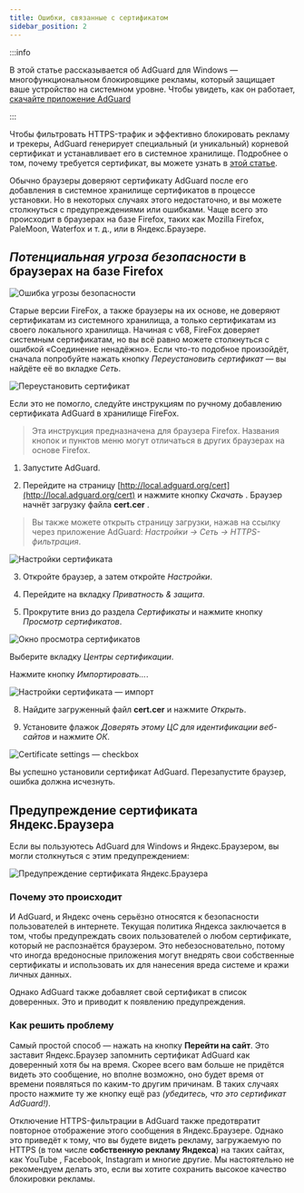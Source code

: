 ```yaml
---
title: Ошибки, связанные с сертификатом
sidebar_position: 2
---
```


:::info

В этой статье рассказывается об AdGuard для Windows — многофункциональном блокировщике рекламы, который защищает ваше устройство на системном уровне. Чтобы увидеть, как он работает, [скачайте приложение AdGuard](https://adguard.com/download.html?auto=true)

:::

Чтобы фильтровать HTTPS-трафик и эффективно блокировать рекламу и трекеры, AdGuard генерирует специальный (и уникальный) корневой сертификат и устанавливает его в системное хранилище. Подробнее о том, почему требуется сертификат, вы можете узнать в [этой статье](/general/https-filtering/what-is-https-filtering).

Обычно браузеры доверяют сертификату AdGuard после его добавления в системное хранилище сертификатов в процессе установки. Но в некоторых случаях этого недостаточно, и вы можете столкнуться с предупреждениями или ошибками. Чаще всего это происходит в браузерах на базе Firefox, таких как Mozilla Firefox, PaleMoon, Waterfox и т. д., или в Яндекс.Браузере.

## *Потенциальная угроза безопасности* в браузерах на базе Firefox

![Ошибка угрозы безопасности](https://cdn.adtidy.org/public/Adguard/kb/en/certificate/cert_error_en.png)

Старые версии FireFox, а также браузеры на их основе, не доверяют сертификатам из системного хранилища, а только сертификатам из своего локального хранилища. Начиная с v68, FireFox доверяет системным сертификатам, но вы всё равно можете столкнуться с ошибкой «Соединение ненадёжно». Если что-то подобное произойдёт, сначала попробуйте нажать кнопку *Переустановить сертификат* — вы найдёте её во вкладке *Сеть*.

![Переустановить сертификат](https://cdn.adtidy.org/content/kb/ad_blocker/windows/solving-problems/reinstall.jpg)

Если это не помогло, следуйте инструкциям по ручному добавлению сертификата AdGuard в хранилище FireFox.
> Эта инструкция предназначена для браузера Firefox. Названия кнопок и пунктов меню могут отличаться в других браузерах на основе Firefox.

1) Запустите AdGuard.

2) Перейдите на страницу [http://local.adguard.org/cert](http://local.adguard.org/cert) и нажмите кнопку *Скачать* . Браузер начнёт загрузку файла **cert.cer** .
> Вы также можете открыть страницу загрузки, нажав на ссылку через приложение AdGuard: *Настройки → Сеть → HTTPS-фильтрация*.

![Настройки сертификата](https://cdn.adtidy.org/content/kb/ad_blocker/windows/solving-problems/link.jpeg)

3) Откройте браузер, а затем откройте *Настройки*.

4) Перейдите на вкладку *Приватность & защита*.

5) Прокрутите вниз до раздела *Сертификаты* и нажмите кнопку *Просмотр сертификатов*.

![Окно просмотра сертификатов](https://cdn.adtidy.org/content/kb/ad_blocker/windows/solving-problems/import1.jpeg)

Выберите вкладку *Центры сертификации*.

Нажмите кнопку *Импортировать...*.

![Настройки сертификата — импорт](https://cdn.adtidy.org/content/kb/ad_blocker/windows/solving-problems/import2.jpeg)

8) Найдите загруженный файл **cert.cer** и нажмите *Открыть*.

9) Установите флажок *Доверять этому ЦС для идентификации веб-сайтов* и нажмите *ОК*.

![Certificate settings — checkbox](https://cdn.adtidy.org/content/kb/ad_blocker/windows/solving-problems/cert_checkbox.jpg)

Вы успешно установили сертификат AdGuard. Перезапустите браузер, ошибка должна исчезнуть.

## Предупреждение сертификата Яндекс.Браузера

Если вы пользуютесь AdGuard для Windows и Яндекс.Браузером, вы могли столкнуться с этим предупреждением:

![Предупреждение сертификата Яндекс.Браузера](https://cdn.adtidy.org/content/kb/ad_blocker/windows/solving-problems/yandex-cert.png)

### Почему это происходит

И AdGuard, и Яндекс очень серьёзно относятся к безопасности пользователей в интернете. Текущая политика Яндекса заключается в том, чтобы предупреждать своих пользователей о любом сертификате, который не распознаётся браузером. Это небезосновательно, потому что иногда вредоносные приложения могут внедрять свои собственные сертификаты и использовать их для нанесения вреда системе и кражи личных данных.

Однако AdGuard также добавляет свой сертификат в список доверенных. Это и приводит к появлению предупреждения.

### Как решить проблему

Самый простой способ — нажать на кнопку **Перейти на сайт**. Это заставит Яндекс.Браузер запомнить сертификат AdGuard как доверенный хотя бы на время. Скорее всего вам больше не придётся видеть это сообщение, но вполне возможно, оно будет время от времени появляться по каким-то другим причинам. В таких случаях просто нажмите ту же кнопку ещё раз *(убедитесь, что это сертификат AdGuard!)*.

Отключение HTTPS-фильтрации в AdGuard также предотвратит повторное отображение этого сообщения в Яндекс.Браузере. Однако это приведёт к тому, что вы будете видеть рекламу, загружаемую по HTTPS (в том числе **собственную рекламу Яндекса**) на таких сайтах, как YouTube , Facebook, Instagram и многие другие. Мы настоятельно не рекомендуем делать это, если вы хотите сохранить высокое качество блокировки рекламы.
